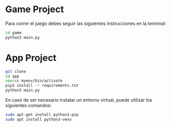# Game Project

Para correr el juego debes seguir las siguientes instrucciones en la terminal:

```sh
cd game
python3 main.py
```
# App Project

```sh
git clone
cd app
source myenv/bin/activate
pip3 install -r requirements.txt
python3 main.py
```

En casó de ser necesario instalar un entorno virtual, puede utilizar los siguientes comandos:


```sh
sudo apt-get install python3-pip
sudo apt install python3-venv
```
